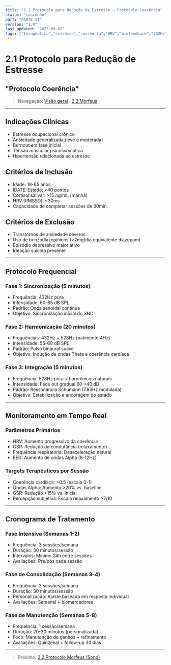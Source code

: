 ```yaml
---
title: "2.1 Protocolo para Redução de Estresse — Protocolo Coerência"
status: "rascunho"
part: "PARTE II"
version: "1.0"
last_updated: "2025-09-07"
tags: ["terapêutico","estresse","coerência","HRV","biofeedback","432Hz","528Hz"]
---
```


# 2.1 Protocolo para Redução de Estresse

## "Protocolo Coerência"

> Navegação: [Visão geral](/mandalas?path=agents/terapeuticos/parte-ii-protocolos-terapeuticos.md) · [2.2 Morfeus](/mandalas?path=agents/terapeuticos/2.2-protocolo-morfeus.md)

---

## Indicações Clínicas

- Estresse ocupacional crônico
- Ansiedade generalizada (leve a moderada)
- Burnout em fase inicial
- Tensão muscular psicossomática
- Hipertensão relacionada ao estresse

## Critérios de Inclusão

- Idade: 18-65 anos
- IDATE-Estado: >40 pontos
- Cortisol salivar: >15 ng/mL (manhã)
- HRV (RMSSD): <30ms
- Capacidade de completar sessões de 30min

## Critérios de Exclusão

- Transtornos de ansiedade severos
- Uso de benzodiazepínicos (>2mg/dia equivalente diazepam)
- Episódio depressivo maior ativo
- Ideação suicida presente

---

## Protocolo Frequencial

### Fase 1: Sincronização (5 minutos)

- Frequência: 432Hz pura
- Intensidade: 60-65 dB SPL
- Padrão: Onda senoidal contínua
- Objetivo: Sincronização inicial do SNC

### Fase 2: Harmonização (20 minutos)

- Frequências: 432Hz + 528Hz (batimento 4Hz)
- Intensidade: 55-60 dB SPL
- Padrão: Pulso binaural suave
- Objetivo: Indução de ondas Theta e coerência cardíaca

### Fase 3: Integração (5 minutos)

- Frequência: 528Hz pura + harmônicos naturais
- Intensidade: Fade out gradual 60→40 dB
- Padrão: Ressonância Schumann (7.83Hz modulada)
- Objetivo: Estabilização e ancoragem do estado

---

## Monitoramento em Tempo Real

### Parâmetros Primários

- HRV: Aumento progressivo da coerência
- GSR: Redução da condutância (relaxamento)
- Frequência respiratória: Desaceleração natural
- EEG: Aumento de ondas Alpha (8-12Hz)

### Targets Terapêuticos por Sessão

- Coerência cardíaca: >0.5 (escala 0-1)
- Ondas Alpha: Aumento >20% vs. baseline
- GSR: Redução >15% vs. inicial
- Percepção subjetiva: Escala relaxamento >7/10

---

## Cronograma de Tratamento

### Fase Intensiva (Semanas 1-2)

- Frequência: 3 sessões/semana
- Duração: 30 minutos/sessão
- Intervalos: Mínimo 24h entre sessões
- Avaliações: Pre/pós cada sessão

### Fase de Consolidação (Semanas 3-4)

- Frequência: 2 sessões/semana
- Duração: 30 minutos/sessão
- Personalização: Ajuste baseado em resposta individual
- Avaliações: Semanal + biomarcadores

### Fase de Manutenção (Semanas 5-8)

- Frequência: 1 sessão/semana
- Duração: 20-30 minutos (personalizada)
- Foco: Manutenção de ganhos + refinamento
- Avaliações: Quinzenal + follow-up 30 dias

---

> Próximo: [2.2 Protocolo Morfeus (Sono)](/mandalas?path=agents/terapeuticos/2.2-protocolo-morfeus.md)
